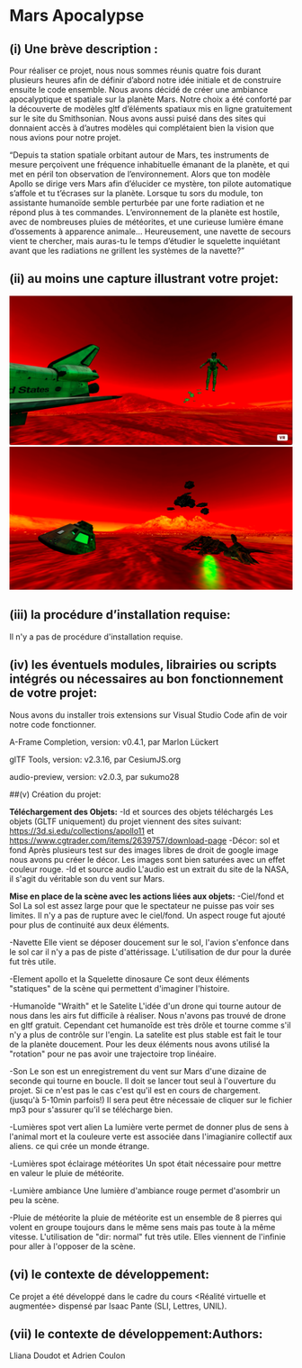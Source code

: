 # Mars Apocalypse

## (i) Une brève description :

Pour réaliser ce projet, nous nous sommes réunis quatre fois durant plusieurs heures afin de définir d’abord notre idée initiale et de construire ensuite le code ensemble. Nous avons décidé de créer une ambiance apocalyptique et spatiale sur la planète Mars. Notre choix a été conforté par la découverte de modèles gltf d’éléments spatiaux mis en ligne gratuitement sur le site du Smithsonian.  Nous avons aussi puisé dans des sites qui donnaient accès à d’autres modèles qui complétaient bien la vision que nous avions pour notre projet. 


“Depuis ta station spatiale orbitant autour de Mars, tes instruments de mesure perçoivent une fréquence inhabituelle émanant de la planète, et qui met en péril ton observation de l’environnement. Alors que ton modèle Apollo se dirige vers Mars afin d’élucider ce mystère, ton pilote automatique s’affole et tu t’écrases sur la planète. Lorsque tu sors du module, ton assistante humanoïde semble perturbée par une forte radiation et ne répond plus à tes commandes. L’environnement de la planète est hostile, avec de nombreuses pluies de météorites, et une curieuse lumière émane d’ossements à apparence animale… Heureusement, une navette de secours vient te chercher, mais auras-tu le temps d’étudier le squelette inquiétant avant que les radiations ne grillent les systèmes de la navette?”

## (ii) au moins une capture illustrant votre projet:
![Dashboard view](/screen1.jpg)
![Dashboard view](/screen2.png)

## (iii) la procédure d’installation requise:
Il n'y a pas de procédure d'installation requise.

## (iv) les éventuels modules, librairies ou scripts intégrés ou nécessaires au bon fonctionnement de votre projet:
Nous avons du installer trois extensions sur Visual Studio Code afin de voir notre code fonctionner.

A-Frame Completion, version: v0.4.1, par Marlon Lückert

glTF Tools, version: v2.3.16, par CesiumJS.org

audio-preview, version: v2.0.3, par sukumo28

##(v) Création du projet:

**Téléchargement des Objets:**
  -Id et sources des objets téléchargés
  Les objets (GLTF uniquement) du projet viennent des sites suivant: https://3d.si.edu/collections/apollo11 et https://www.cgtrader.com/items/2639757/download-page
  -Décor: sol et fond 
  Après plusieurs test sur des images libres de droit de google image nous avons pu créer le décor. Les images sont bien saturées avec un effet couleur rouge.
  -Id et source audio
  L'audio est un extrait du site de la NASA, il s'agit du véritable son du vent sur Mars. 
  
**Mise en place de la scène avec les actions liées aux objets:**
  -Ciel/fond et Sol
  La sol est assez large pour que le spectateur ne puisse pas voir ses limites. Il n'y a pas de rupture avec le ciel/fond. Un aspect rouge fut ajouté pour plus de continuité aux deux éléments. 
  
  -Navette 
  Elle vient se déposer doucement sur le sol, l'avion s'enfonce dans le sol car il n'y a pas de piste d'attérissage. L'utilisation de dur pour la durée fut très utile. 
  
  -Element apollo et la Squelette dinosaure
  Ce sont deux éléments "statiques" de la scène qui permettent d'imaginer l'histoire. 
  
  -Humanoîde "Wraith" et le Satelite
  L'idée d'un drone qui tourne autour de nous dans les airs fut difficile à réaliser. Nous n'avons pas trouvé de drone en gltf gratuit.
  Cependant cet humanoîde est très drôle et tourne comme s'il n'y a plus de contrôle sur l'engin. 
  La satelite est plus stable est fait le tour de la planète doucement. 
  Pour les deux éléments nous avons utilisé la "rotation" pour ne pas avoir une trajectoire trop linéaire. 
  
  -Son
  Le son est un enregistrement du vent sur Mars d'une dizaine de seconde qui tourne en boucle. Il doit se lancer tout seul à l'ouverture du projet. Si ce n'est pas le cas c'est qu'il est en cours de chargement. (jusqu'à 5-10min parfois!) Il sera peut être nécessaie de cliquer sur le fichier mp3 pour s'assurer qu'il se télécharge bien. 
  
  -Lumières spot vert alien
  La lumière verte permet de donner plus de sens à l'animal mort et la couleure verte est associée dans l'imagianire collectif aux aliens. ce qui crée un monde étrange.
  
  -Lumières spot éclairage météorites
  Un spot était nécessaire pour mettre en valeur le pluie de météorite. 
  
  -Lumière ambiance 
  Une lumière d'ambiance rouge permet d'asombrir un peu la scène. 
  
  -Pluie de météorite
la pluie de météorite est un ensemble de 8 pierres qui volent en groupe toujours dans le même sens mais pas toute à la même vitesse. L'utilisation de "dir: normal" fut très utile. Elles viennent de l'infinie pour aller à l'opposer de la scène. 
  
## (vi) le contexte de développement:
Ce projet a été développé dans le cadre du cours <Réalité virtuelle et augmentée> dispensé par Isaac Pante (SLI, Lettres, UNIL).

## (vii) le contexte de développement:Authors:
Lliana Doudot et Adrien Coulon
